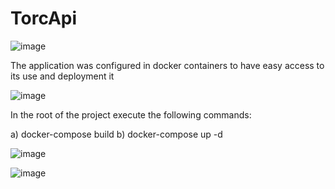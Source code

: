 # TorcApi


![image](https://github.com/alejolesor/TorcApi/assets/10835457/6cc8b3d3-6224-4b8b-9358-077bad151409)

The application was configured in docker containers to have easy access to its use and deployment it

![image](https://github.com/alejolesor/TorcApi/assets/10835457/badf265d-6fe9-4d33-a70a-0d7ca68a9bf1)


In the root of the project execute the following commands:

a) docker-compose build b) docker-compose up -d


![image](https://github.com/alejolesor/TorcApi/assets/10835457/347ab547-4002-46cb-9ec6-820ec067d085)


![image](https://github.com/alejolesor/TorcApi/assets/10835457/dc532695-bbd7-47f9-91df-b39cbedcb742)
